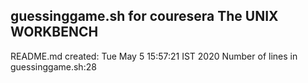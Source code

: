 ## guessinggame.sh for couresera The UNIX WORKBENCH
README.md created: Tue May  5 15:57:21 IST 2020
Number of lines in guessinggame.sh:28
